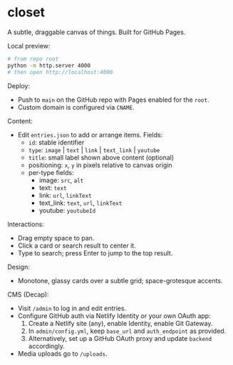 # closet

A subtle, draggable canvas of things. Built for GitHub Pages.

Local preview:

```bash
# from repo root
python -m http.server 4000
# then open http://localhost:4000
```

Deploy:
- Push to `main` on the GitHub repo with Pages enabled for the `root`.
- Custom domain is configured via `CNAME`.

Content:
- Edit `entries.json` to add or arrange items. Fields:
  - `id`: stable identifier
  - `type`: `image` | `text` | `link` | `text_link` | `youtube`
  - `title`: small label shown above content (optional)
  - positioning: `x`, `y` in pixels relative to canvas origin
  - per-type fields:
    - image: `src`, `alt`
    - text: `text`
    - link: `url`, `linkText`
    - text_link: `text`, `url`, `linkText`
    - youtube: `youtubeId`

Interactions:
- Drag empty space to pan.
- Click a card or search result to center it.
- Type to search; press Enter to jump to the top result.

Design:
- Monotone, glassy cards over a subtle grid; space-grotesque accents.

CMS (Decap):
- Visit `/admin` to log in and edit entries.
- Configure GitHub auth via Netlify Identity or your own OAuth app:
  1) Create a Netlify site (any), enable Identity, enable Git Gateway.
  2) In `admin/config.yml`, keep `base_url` and `auth_endpoint` as provided.
  3) Alternatively, set up a GitHub OAuth proxy and update `backend` accordingly.
- Media uploads go to `/uploads`.


